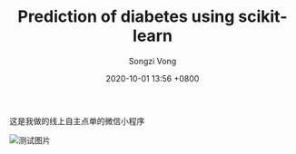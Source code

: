 ﻿---
layout: post
title: Prediction of diabetes using scikit-learn
author: Songzi Vong
tags:
- machine learning
- scikit-learn
- diabetes prediction
date: 2020-10-01 13:56 +0800
---
这是我做的线上自主点单的微信小程序

![测试图片](https://via.placeholder.com/800x400/2196F3/FFFFFF?text=Diabetes+Prediction+Model)
